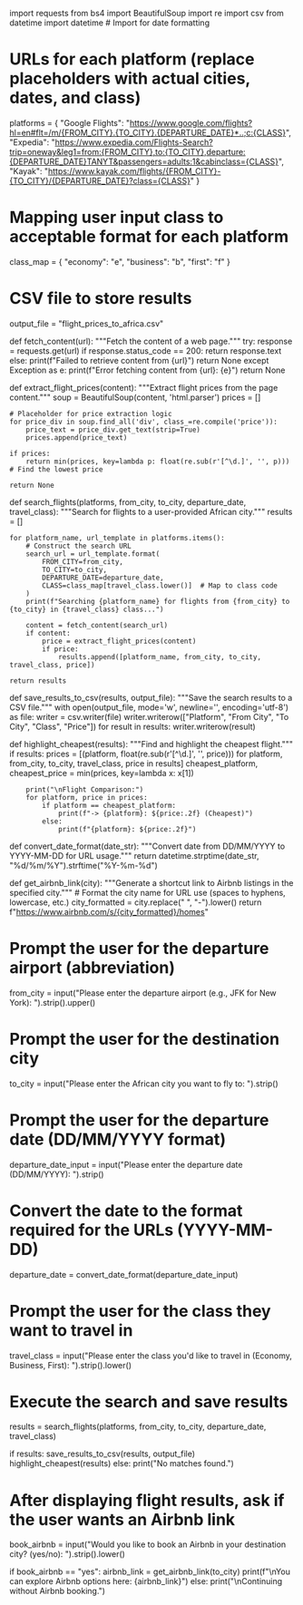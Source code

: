 import requests
from bs4 import BeautifulSoup
import re
import csv
from datetime import datetime  # Import for date formatting

# URLs for each platform (replace placeholders with actual cities, dates, and class)
platforms = {
    "Google Flights": "https://www.google.com/flights?hl=en#flt=/m/{FROM_CITY}.{TO_CITY}.{DEPARTURE_DATE}*..;c:{CLASS}",
    "Expedia": "https://www.expedia.com/Flights-Search?trip=oneway&leg1=from:{FROM_CITY},to:{TO_CITY},departure:{DEPARTURE_DATE}TANYT&passengers=adults:1&cabinclass={CLASS}",
    "Kayak": "https://www.kayak.com/flights/{FROM_CITY}-{TO_CITY}/{DEPARTURE_DATE}?class={CLASS}"
}

# Mapping user input class to acceptable format for each platform
class_map = {
    "economy": "e",
    "business": "b",
    "first": "f"
}

# CSV file to store results
output_file = "flight_prices_to_africa.csv"

def fetch_content(url):
    """Fetch the content of a web page."""
    try:
        response = requests.get(url)
        if response.status_code == 200:
            return response.text
        else:
            print(f"Failed to retrieve content from {url}")
            return None
    except Exception as e:
        print(f"Error fetching content from {url}: {e}")
        return None

def extract_flight_prices(content):
    """Extract flight prices from the page content."""
    soup = BeautifulSoup(content, 'html.parser')
    prices = []
    
    # Placeholder for price extraction logic
    for price_div in soup.find_all('div', class_=re.compile('price')):
        price_text = price_div.get_text(strip=True)
        prices.append(price_text)
    
    if prices:
        return min(prices, key=lambda p: float(re.sub(r'[^\d.]', '', p)))  # Find the lowest price
    
    return None

def search_flights(platforms, from_city, to_city, departure_date, travel_class):
    """Search for flights to a user-provided African city."""
    results = []

    for platform_name, url_template in platforms.items():
        # Construct the search URL
        search_url = url_template.format(
            FROM_CITY=from_city,
            TO_CITY=to_city,
            DEPARTURE_DATE=departure_date,
            CLASS=class_map[travel_class.lower()]  # Map to class code
        )
        print(f"Searching {platform_name} for flights from {from_city} to {to_city} in {travel_class} class...")
        
        content = fetch_content(search_url)
        if content:
            price = extract_flight_prices(content)
            if price:
                results.append([platform_name, from_city, to_city, travel_class, price])
    
    return results

def save_results_to_csv(results, output_file):
    """Save the search results to a CSV file."""
    with open(output_file, mode='w', newline='', encoding='utf-8') as file:
        writer = csv.writer(file)
        writer.writerow(["Platform", "From City", "To City", "Class", "Price"])
        for result in results:
            writer.writerow(result)

def highlight_cheapest(results):
    """Find and highlight the cheapest flight."""
    if results:
        prices = [(platform, float(re.sub(r'[^\d.]', '', price))) for platform, from_city, to_city, travel_class, price in results]
        cheapest_platform, cheapest_price = min(prices, key=lambda x: x[1])
        
        print("\nFlight Comparison:")
        for platform, price in prices:
            if platform == cheapest_platform:
                print(f"-> {platform}: ${price:.2f} (Cheapest)")
            else:
                print(f"{platform}: ${price:.2f}")

def convert_date_format(date_str):
    """Convert date from DD/MM/YYYY to YYYY-MM-DD for URL usage."""
    return datetime.strptime(date_str, "%d/%m/%Y").strftime("%Y-%m-%d")

def get_airbnb_link(city):
    """Generate a shortcut link to Airbnb listings in the specified city."""
    # Format the city name for URL use (spaces to hyphens, lowercase, etc.)
    city_formatted = city.replace(" ", "-").lower()
    return f"https://www.airbnb.com/s/{city_formatted}/homes"

# Prompt the user for the departure airport (abbreviation)
from_city = input("Please enter the departure airport (e.g., JFK for New York): ").strip().upper()

# Prompt the user for the destination city
to_city = input("Please enter the African city you want to fly to: ").strip()

# Prompt the user for the departure date (DD/MM/YYYY format)
departure_date_input = input("Please enter the departure date (DD/MM/YYYY): ").strip()

# Convert the date to the format required for the URLs (YYYY-MM-DD)
departure_date = convert_date_format(departure_date_input)

# Prompt the user for the class they want to travel in
travel_class = input("Please enter the class you'd like to travel in (Economy, Business, First): ").strip().lower()

# Execute the search and save results
results = search_flights(platforms, from_city, to_city, departure_date, travel_class)

if results:
    save_results_to_csv(results, output_file)
    highlight_cheapest(results)
else:
    print("No matches found.")

# After displaying flight results, ask if the user wants an Airbnb link
book_airbnb = input("Would you like to book an Airbnb in your destination city? (yes/no): ").strip().lower()

if book_airbnb == "yes":
    airbnb_link = get_airbnb_link(to_city)
    print(f"\nYou can explore Airbnb options here: {airbnb_link}")
else:
    print("\nContinuing without Airbnb booking.")
